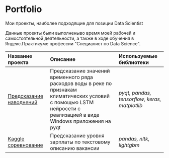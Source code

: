 # Portfolio

Мои проекты, наиболее подходящие для позиции Data Scientist

Данные проекты были выполненыво время моей рабочей и самостоятельной деятельности, а также в ходе обучения в Яндекс.Практикуме профессии "Специалист по Data Science".

| Название проекта | Описание | Используемые библиотеки | 
| :---------------------- | :---------------------- | :---------------------- |
| [Предсказание наводнений](https://github.com/BGSs2019/Portfolio/tree/main/flood_prediction) | Предсказание значений временного ряда расходов воды в реке по признакам климатических условий с помощью LSTM нейросети с реализацией в виде Windows приложения на pyqt| *pyqt, pandas, tensorflow, keras, matplotlib* |
| [Kaggle соревнование](https://github.com/BGSs2019/Portfolio/tree/main/kaggle_competition) | Предсказание уровня зарплаты по текстовому описанию вакансии| *pandas, nltk, lightgbm* |
